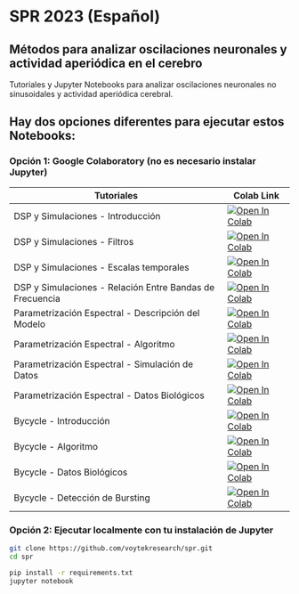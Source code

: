 # SPR 2023 (Español)
## Métodos para analizar oscilaciones neuronales y actividad aperiódica en el cerebro ###

Tutoriales y Jupyter Notebooks para analizar oscilaciones neuronales no sinusoidales y actividad aperiódica cerebral.

## Hay dos opciones diferentes para ejecutar estos Notebooks:
### Opción 1: Google Colaboratory (no es necesario instalar Jupyter)

| Tutoriales | Colab Link |
| - | --- |
|  DSP y Simulaciones - Introducción | [![Open In Colab](https://colab.research.google.com/assets/colab-badge.svg)](https://colab.research.google.com/github/voytekresearch/spr/blob/master/tutorials/00_dsp_and_sims/dsp_and_sims_00-Introduction.ipynb) |
|  DSP y Simulaciones - Filtros | [![Open In Colab](https://colab.research.google.com/assets/colab-badge.svg)](https://colab.research.google.com/github/voytekresearch/spr/blob/master/tutorials/00_dsp_and_sims/dsp_and_sims_01-Filtering.ipynb) |
|  DSP y Simulaciones - Escalas temporales | [![Open In Colab](https://colab.research.google.com/assets/colab-badge.svg)](https://colab.research.google.com/github/voytekresearch/spr/blob/master/tutorials/00_dsp_and_sims/dsp_and_sims_02-Timescales.ipynb) |
|  DSP y Simulaciones - Relación Entre Bandas de Frecuencia | [![Open In Colab](https://colab.research.google.com/assets/colab-badge.svg)](https://colab.research.google.com/github/voytekresearch/spr/blob/master/tutorials/00_dsp_and_sims/dsp_and_sims_03-BandRatios.ipynb) |
|  Parametrización Espectral - Descripción del Modelo | [![Open In Colab](https://colab.research.google.com/assets/colab-badge.svg)](https://colab.research.google.com/github/voytekresearch/spr/blob/master/tutorials/01_specparam/specparam_00-ModelDescription.ipynb) |
|  Parametrización Espectral - Algoritmo | [![Open In Colab](https://colab.research.google.com/assets/colab-badge.svg)](https://colab.research.google.com/github/voytekresearch/spr/blob/master/tutorials/01_specparam/specparam_01-Algorithm.ipynb) |
|  Parametrización Espectral - Simulación de Datos   | [![Open In Colab](https://colab.research.google.com/assets/colab-badge.svg)](https://colab.research.google.com/github/voytekresearch/spr/blob/master/tutorials/01_specparam/specparam_02-SimData.ipynb) |
|  Parametrización Espectral - Datos Biológicos   | [![Open In Colab](https://colab.research.google.com/assets/colab-badge.svg)](https://colab.research.google.com/github/voytekresearch/spr/blob/master/tutorials/01_specparam/specparam_03-RealData.ipynb) |
|  Bycycle - Introducción  | [![Open In Colab](https://colab.research.google.com/assets/colab-badge.svg)](https://colab.research.google.com/github/voytekresearch/spr/blob/master/tutorials/02_bycycle/bycycle_00-Introduction.ipynb) |
|  Bycycle - Algoritmo  | [![Open In Colab](https://colab.research.google.com/assets/colab-badge.svg)](https://colab.research.google.com/github/voytekresearch/spr/blob/master/tutorials/02_bycycle/bycycle_01-Algorithm.ipynb) |
|  Bycycle - Datos Biológicos  | [![Open In Colab](https://colab.research.google.com/assets/colab-badge.svg)](https://colab.research.google.com/github/voytekresearch/spr/blob/master/tutorials/02_bycycle/bycycle_02-RealData.ipynb) |
|  Bycycle - Detección de Bursting | [![Open In Colab](https://colab.research.google.com/assets/colab-badge.svg)](https://colab.research.google.com/github/voytekresearch/spr/blob/master/tutorials/02_bycycle/bycycle_03-BurstDetection.ipynb) |

### Opción 2: Ejecutar localmente con tu instalación de Jupyter

```bash
git clone https://github.com/voytekresearch/spr.git
cd spr

pip install -r requirements.txt
jupyter notebook
```